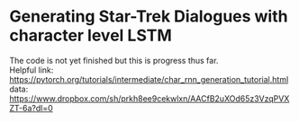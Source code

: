 # Generating Star-Trek Dialogues with character level LSTM

The code is not yet finished but this is progress thus far.  
Helpful link: https://pytorch.org/tutorials/intermediate/char_rnn_generation_tutorial.html  
data: https://www.dropbox.com/sh/prkh8ee9cekwlxn/AACfB2uXOd65z3VzqPVXZT-6a?dl=0
